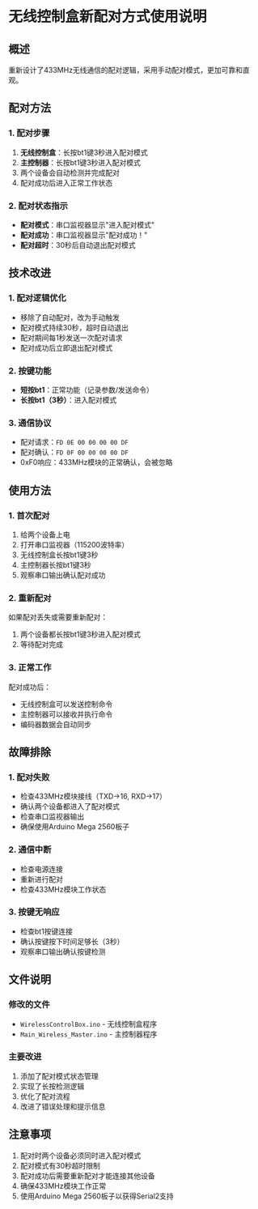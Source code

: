 # 无线控制盒新配对方式使用说明

## 概述
重新设计了433MHz无线通信的配对逻辑，采用手动配对模式，更加可靠和直观。

## 配对方法

### 1. 配对步骤
1. **无线控制盒**：长按bt1键3秒进入配对模式
2. **主控制器**：长按bt1键3秒进入配对模式  
3. 两个设备会自动检测并完成配对
4. 配对成功后进入正常工作状态

### 2. 配对状态指示
- **配对模式**：串口监视器显示"进入配对模式"
- **配对成功**：串口监视器显示"配对成功！"
- **配对超时**：30秒后自动退出配对模式

## 技术改进

### 1. 配对逻辑优化
- 移除了自动配对，改为手动触发
- 配对模式持续30秒，超时自动退出
- 配对期间每1秒发送一次配对请求
- 配对成功后立即退出配对模式

### 2. 按键功能
- **短按bt1**：正常功能（记录参数/发送命令）
- **长按bt1（3秒）**：进入配对模式

### 3. 通信协议
- 配对请求：`FD 0E 00 00 00 00 DF`
- 配对确认：`FD 0F 00 00 00 00 DF`
- 0xF0响应：433MHz模块的正常确认，会被忽略

## 使用方法

### 1. 首次配对
1. 给两个设备上电
2. 打开串口监视器（115200波特率）
3. 无线控制盒长按bt1键3秒
4. 主控制器长按bt1键3秒
5. 观察串口输出确认配对成功

### 2. 重新配对
如果配对丢失或需要重新配对：
1. 两个设备都长按bt1键3秒进入配对模式
2. 等待配对完成

### 3. 正常工作
配对成功后：
- 无线控制盒可以发送控制命令
- 主控制器可以接收并执行命令
- 编码器数据会自动同步

## 故障排除

### 1. 配对失败
- 检查433MHz模块接线（TXD→16, RXD→17）
- 确认两个设备都进入了配对模式
- 检查串口监视器输出
- 确保使用Arduino Mega 2560板子

### 2. 通信中断
- 检查电源连接
- 重新进行配对
- 检查433MHz模块工作状态

### 3. 按键无响应
- 检查bt1按键连接
- 确认按键按下时间足够长（3秒）
- 观察串口输出确认按键检测

## 文件说明

### 修改的文件
- `WirelessControlBox.ino` - 无线控制盒程序
- `Main_Wireless_Master.ino` - 主控制器程序

### 主要改进
1. 添加了配对模式状态管理
2. 实现了长按检测逻辑
3. 优化了配对流程
4. 改进了错误处理和提示信息

## 注意事项
1. 配对时两个设备必须同时进入配对模式
2. 配对模式有30秒超时限制
3. 配对成功后需要重新配对才能连接其他设备
4. 确保433MHz模块工作正常
5. 使用Arduino Mega 2560板子以获得Serial2支持
